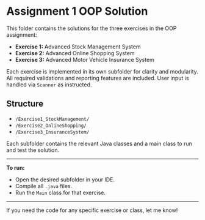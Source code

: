 # Assignment 1 OOP Solution

This folder contains the solutions for the three exercises in the OOP assignment:

- **Exercise 1:** Advanced Stock Management System
- **Exercise 2:** Advanced Online Shopping System
- **Exercise 3:** Advanced Motor Vehicle Insurance System

Each exercise is implemented in its own subfolder for clarity and modularity. All required validations and reporting features are included. User input is handled via `Scanner` as instructed.

## Structure

- `/Exercise1_StockManagement/`
- `/Exercise2_OnlineShopping/`
- `/Exercise3_InsuranceSystem/`

Each subfolder contains the relevant Java classes and a main class to run and test the solution.

---

**To run:**
- Open the desired subfolder in your IDE.
- Compile all `.java` files.
- Run the `Main` class for that exercise.

---

If you need the code for any specific exercise or class, let me know!
